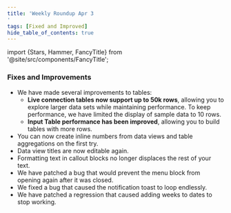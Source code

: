 ```yaml
---
title: 'Weekly Roundup Apr 3
'
tags: [Fixed and Improved]
hide_table_of_contents: true
---
```


import {Stars, Hammer, FancyTitle} from '@site/src/components/FancyTitle';

### <FancyTitle icon={Hammer}>Fixes and Improvements</FancyTitle>

- We have made several improvements to tables:
    - **Live connection tables now support up to 50k rows**, allowing you to explore larger data sets while maintaining performance. To keep performance, we have limited the display of sample data to 10 rows.
    - **Input Table performance has been improved**, allowing you to build tables with more rows.
- You can now create inline numbers from data views and table aggregations on the first try.
- Data view titles are now editable again.
- Formatting text in callout blocks no longer displaces the rest of your text.
- We have patched a bug that would prevent the menu block from opening again after it was closed.
- We fixed a bug that caused the notification toast to loop endlessly.
- We have patched a regression that caused adding weeks to dates to stop working.
